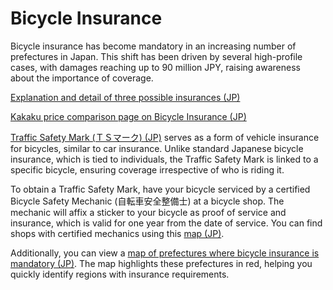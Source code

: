 # Bicycle Insurance

Bicycle insurance has become mandatory in an increasing number of prefectures in Japan.
This shift has been driven by several high-profile cases, with damages reaching up to 90 million JPY, raising awareness about the importance of coverage.

[Explanation and detail of three possible insurances (JP)](https://jitensha-hoken.jp/insurance/)

[Kakaku price comparison page on Bicycle Insurance (JP)](https://hoken.kakaku.com/insurance/%e8%87%aa%e8%bb%a2%e8%bb%8a%e4%bf%9d%e9%99%ba/)

[Traffic Safety Mark (ＴＳマーク) (JP)](https://www.tmt.or.jp/safety/index2.html) serves as a form of vehicle insurance for bicycles, similar to car insurance. Unlike standard Japanese bicycle insurance, which is tied to individuals, the Traffic Safety Mark is linked to a specific bicycle, ensuring coverage irrespective of who is riding it.

To obtain a Traffic Safety Mark, have your bicycle serviced by a certified Bicycle Safety Mechanic (自転車安全整備士) at a bicycle shop.
The mechanic will affix a sticker to your bicycle as proof of service and insurance, which is valid for one year from the date of service.
You can find shops with certified mechanics using this [map (JP)](https://www.tmt.or.jp/safety/index1.html).

Additionally, you can view a [map of prefectures where bicycle insurance is mandatory (JP)](https://www.i-hoken.info/bicycle/info/jourei.html). The map highlights these prefectures in red, helping you quickly identify regions with insurance requirements.
